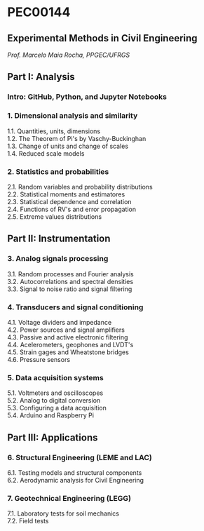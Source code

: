 #  PEC00144
## Experimental Methods in Civil Engineering

_Prof. Marcelo Maia Rocha, PPGEC/UFRGS_

## Part I: Analysis

### Intro: GitHub, Python, and Jupyter Notebooks

### 1.   Dimensional analysis and similarity   
1.1. Quantities, units, dimensions   
1.2. The Theorem of Pi's by Vaschy-Buckinghan   
1.3. Change of units and change of scales   
1.4. Reduced scale models   

### 2.   Statistics and probabilities   
2.1. Random variables and probability distributions   
2.2. Statistical moments and estimatores   
2.3. Statistical dependence and correlation   
2.4. Functions of RV's and error propagation   
2.5. Extreme values distributions   

## Part II: Instrumentation

### 3.   Analog signals processing   
3.1. Random processes and Fourier analysis   
3.2. Autocorrelations and spectral densities   
3.3. Signal to noise ratio and signal filtering   

### 4.   Transducers and signal conditioning   
4.1. Voltage dividers and impedance   
4.2. Power sources and signal amplifiers   
4.3. Passive and active electronic filtering   
4.4. Acelerometers, geophones and LVDT's   
4.5. Strain gages and Wheatstone bridges   
4.6. Pressure sensors   

### 5.   Data acquisition systems   
5.1. Voltmeters and oscilloscopes   
5.2. Analog to digital conversion   
5.3. Configuring a data acquisition   
5.4. Arduino and Raspberry Pi   

## Part III: Applications

### 6.   Structural Engineering (LEME and LAC)   
6.1. Testing models and structural components   
6.2. Aerodynamic analysis for Civil Engineering   

### 7.   Geotechnical Engineering (LEGG)   
7.1. Laboratory tests for soil mechanics   
7.2. Field tests   
